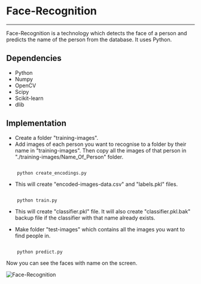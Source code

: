 # Face-Recognition
***

Face-Recognition is a technology which detects the face of a person and predicts the name of the person from the database. It uses Python.

## Dependencies

- Python 
- Numpy
- OpenCV
- Scipy
- Scikit-learn
- dlib


## Implementation

- Create a folder "training-images".
- Add images of each person you want to recognise to a folder by their name in "training-images".
  Then copy all the images of that person in "./training-images/Name_Of_Person" folder.


<code>
    python create_encodings.py
</code>


- This will create "encoded-images-data.csv" and "labels.pkl" files.


<code>
    python train.py
</code>


- This will create "classifier.pkl" file. It will also create "classifier.pkl.bak" backup file if the classifier with that name already exists.

- Make folder "test-images" which contains all the images you want to find people in.



<code>
    python predict.py
</code>



Now you can see the faces with name on the screen.

![Face-Recognition](https://github.com/Debashish-hub/Rotten-Scripts/blob/master/Python/Face-Recognition/ezgif.com-gif-maker.gif)

